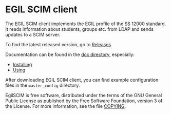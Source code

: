# EGIL SCIM client

The EGIL SCIM client implements the EGIL profile of the SS 12000 
standard. It reads information about students, groups etc. from 
LDAP and sends updates to a SCIM server.

To find the latest released version, go to 
[Releases](https://github.com/Sambruk/EgilSCIM/releases).

Documentation can be found in the 
[doc directory](https://github.com/Sambruk/EgilSCIM/tree/master/doc), especially:

 * [Installing](doc/INSTALL.md)
 * [Using](doc/USAGE.md)

After downloading EGIL SCIM client, you can find example configuration
files in the `master_config` directory.

EgilSCIM is free software, distributed under the terms of the GNU
General Public License as published by the Free Software Foundation,
version 3 of the License.  For more information, see the file
[COPYING](COPYING).
